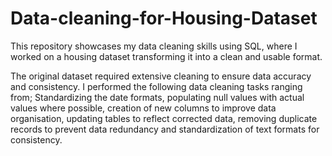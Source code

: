 # Data-cleaning-for-Housing-Dataset
This repository showcases my data cleaning skills using SQL, where I worked on a housing dataset transforming it into a clean and usable format.

The original dataset required extensive cleaning to ensure data accuracy and consistency. I performed the following data cleaning  tasks ranging from; Standardizing the date formats, populating null values with actual values where possible, creation of new columns to improve data organisation, updating tables to reflect corrected data, removing duplicate records to prevent data redundancy and standardization of text formats for consistency.

